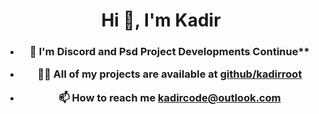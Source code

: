 <h1 align="center">Hi 👋, I'm Kadir</h1>
<h3 align="center"Software Developer and Electronic Technician in Turkey</h3>

- 🌱 I'm Discord and Psd Project Developments Continue**

- 👨‍💻 All of my projects are available at [github/kadirroot](https://github.com/root)


- 📫 How to reach me **kadircode@outlook.com**
